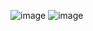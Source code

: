 ![image](https://user-images.githubusercontent.com/94106436/208887651-c95bcbd1-8cfa-42bc-9580-f4e3f3fd015b.png)
![image](https://user-images.githubusercontent.com/94106436/208887820-84e14295-cab5-4797-8233-9f22367f1187.png)
